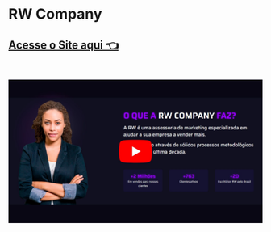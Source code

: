 # RW Company

## <a href="https://rw-company.vercel.app/">Acesse o Site aqui 👈</a>

<br>

<a href="https://youtu.be/m40nrlj9jGg"><img src="./public/imgrw.jpg" /></a>

